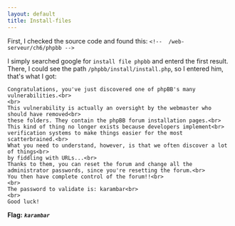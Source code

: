 ```yaml
---
layout: default
title: Install-files
---
```


First, I checked the source code and found this:
`<!--  /web-serveur/ch6/phpbb -->
`

I simply searched google for `install file phpbb` and enterd the first result. 
There, I could see the path `/phpbb/install/install.php`, so I entered him, that's what I got:
```
Congratulations, you've just discovered one of phpBB's many vulnerabilities.<br>
<br>
This vulnerability is actually an oversight by the webmaster who should have removed<br>
these folders. They contain the phpBB forum installation pages.<br>
This kind of thing no longer exists because developers implement<br>
verification systems to make things easier for the most scatterbrained.<br>
What you need to understand, however, is that we often discover a lot of things<br>
by fiddling with URLs...<br>
Thanks to them, you can reset the forum and change all the administrator passwords, since you're resetting the forum.<br>
You then have complete control of the forum!!<br>
<br>
The password to validate is: karambar<br>
<br>
Good luck!
```


**Flag:** **_`karambar`_**
